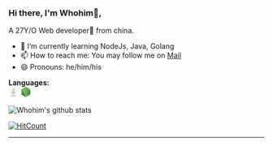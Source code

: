 ### Hi there, I'm Whohim👦,
A 27Y/O Web  developer🎯 from china.
- 🌱 I’m currently learning NodeJs, Java, Golang
- 📫 How to reach me: You may follow me on [Mail](whoqian@gmail.com)  
- 😄 Pronouns: he/him/his

**Languages:**  
<code><img height="20" src="https://raw.githubusercontent.com/github/explore/80688e429a7d4ef2fca1e82350fe8e3517d3494d/topics/java/java.png"></code>
<code><img height="20" src="https://raw.githubusercontent.com/github/explore/80688e429a7d4ef2fca1e82350fe8e3517d3494d/topics/nodejs/nodejs.png"></code>

![Whohim's github stats](https://github-readme-stats.vercel.app/api?username=600849155&show_icons=true&hide=["issues"])

[![HitCount](http://hits.dwyl.com/600849155/600849155.svg)](http://hits.dwyl.com/600849155/600849155)


---
